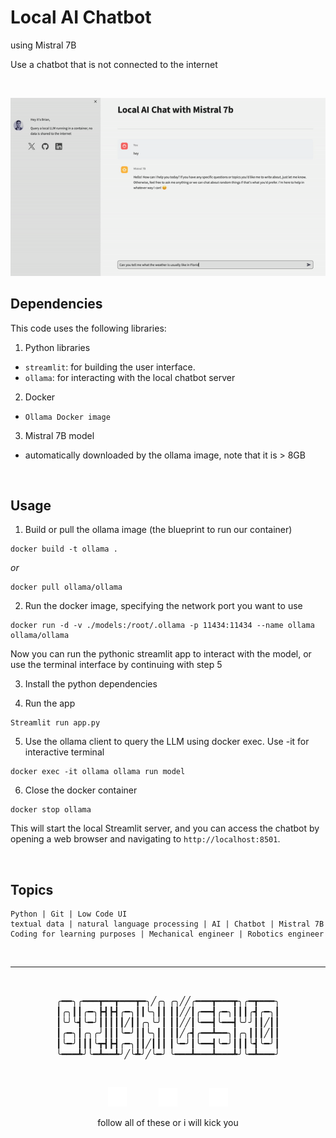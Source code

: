 
# Local AI Chatbot
using Mistral 7B 

Use a chatbot that is not connected to the internet

&nbsp;

![Preview](./docs/preview.gif)

## Dependencies

This code uses the following libraries:
1. Python libraries
- `streamlit`: for building the user interface.
- `ollama`: for interacting with the local chatbot server
2. Docker
- `Ollama Docker image`
3. Mistral 7B model
- automatically downloaded by the ollama image, note that it is > 8GB

&nbsp;

## Usage

1. Build or pull the ollama image (the blueprint to run our container)
```
docker build -t ollama .
```
*or*
```
docker pull ollama/ollama
```

2. Run the docker image, specifying the network port you want to use 
```
docker run -d -v ./models:/root/.ollama -p 11434:11434 --name ollama ollama/ollama 
```

Now you can run the pythonic streamlit app to interact with the model, or use the terminal interface by continuing with step 5

3. Install the python dependencies

4. Run the app
```
Streamlit run app.py
```

5. Use the ollama client to query the LLM using docker exec. Use -it for interactive terminal
```
docker exec -it ollama ollama run model
```

6. Close the docker container
```
docker stop ollama
```

This will start the local Streamlit server, and you can access the chatbot by opening a web browser and navigating to `http://localhost:8501`.

&nbsp;

## Topics 
```
Python | Git | Low Code UI
textual data | natural language processing | AI | Chatbot | Mistral 7B 
Coding for learning purposes | Mechanical engineer | Robotics engineer 
```
&nbsp;

<hr>

&nbsp;

<div align="center">



╭━━╮╭━━━┳━━┳━━━┳━╮╱╭╮        ╭╮╱╱╭━━━┳━━━┳╮╭━┳━━━╮
┃╭╮┃┃╭━╮┣┫┣┫╭━╮┃┃╰╮┃┃        ┃┃╱╱┃╭━━┫╭━╮┃┃┃╭┫╭━╮┃
┃╰╯╰┫╰━╯┃┃┃┃┃╱┃┃╭╮╰╯┃        ┃┃╱╱┃╰━━┫╰━━┫╰╯╯┃┃╱┃┃
┃╭━╮┃╭╮╭╯┃┃┃╰━╯┃┃╰╮┃┃        ┃┃╱╭┫╭━━┻━━╮┃╭╮┃┃┃╱┃┃
┃╰━╯┃┃┃╰┳┫┣┫╭━╮┃┃╱┃┃┃        ┃╰━╯┃╰━━┫╰━╯┃┃┃╰┫╰━╯┃
╰━━━┻╯╰━┻━━┻╯╱╰┻╯╱╰━╯        ╰━━━┻━━━┻━━━┻╯╰━┻━━━╯
  


&nbsp;


<a href="https://twitter.com/BrianJosephLeko"><img src="https://raw.githubusercontent.com/BrianLesko/BrianLesko/f7be693250033b9d28c2224c9c1042bb6859bfe9/.socials/svg-white/x-logo-white.svg" width="30" alt="X Logo"></a> &nbsp; &nbsp; &nbsp; &nbsp; &nbsp; &nbsp; <a href="https://github.com/BrianLesko"><img src="https://raw.githubusercontent.com/BrianLesko/BrianLesko/f7be693250033b9d28c2224c9c1042bb6859bfe9/.socials/svg-white/github-mark-white.svg" width="30" alt="GitHub"></a> &nbsp; &nbsp; &nbsp; &nbsp; &nbsp; &nbsp; <a href="https://www.linkedin.com/in/brianlesko/"><img src="https://raw.githubusercontent.com/BrianLesko/BrianLesko/f7be693250033b9d28c2224c9c1042bb6859bfe9/.socials/svg-white/linkedin-icon-white.svg" width="30" alt="LinkedIn"></a>

follow all of these or i will kick you

</div>


&nbsp;


